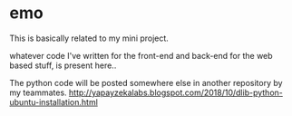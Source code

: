 # emo

This is basically related to my mini project.

whatever code I've written for the front-end and back-end for the web based stuff, is present here..

The python code will be posted somewhere else in another repository by my teammates.
http://yapayzekalabs.blogspot.com/2018/10/dlib-python-ubuntu-installation.html
